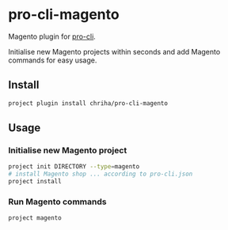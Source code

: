 # pro-cli-magento

Magento plugin for [pro-cli](https://github.com/chriha/pro-cli).

Initialise new Magento projects within seconds and add Magento commands for easy usage.

## Install
```bash
project plugin install chriha/pro-cli-magento
```

## Usage

### Initialise new Magento project
```bash
project init DIRECTORY --type=magento
# install Magento shop ... according to pro-cli.json
project install
```

### Run Magento commands
```bash
project magento
```
